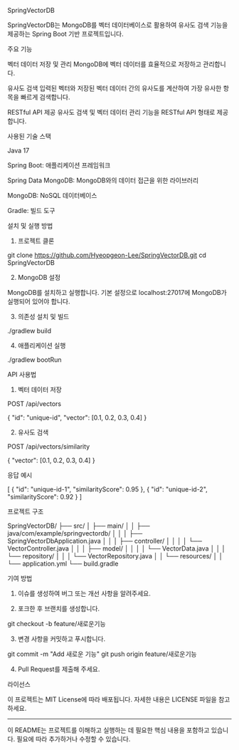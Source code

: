 SpringVectorDB

SpringVectorDB는 MongoDB를 벡터 데이터베이스로 활용하여 유사도 검색 기능을 제공하는 Spring Boot 기반 프로젝트입니다.

주요 기능

벡터 데이터 저장 및 관리
MongoDB에 벡터 데이터를 효율적으로 저장하고 관리합니다.

유사도 검색
입력된 벡터와 저장된 벡터 데이터 간의 유사도를 계산하여 가장 유사한 항목을 빠르게 검색합니다.

RESTful API 제공
유사도 검색 및 벡터 데이터 관리 기능을 RESTful API 형태로 제공합니다.


사용된 기술 스택

Java 17

Spring Boot: 애플리케이션 프레임워크

Spring Data MongoDB: MongoDB와의 데이터 접근을 위한 라이브러리

MongoDB: NoSQL 데이터베이스

Gradle: 빌드 도구


설치 및 실행 방법

1. 프로젝트 클론

git clone https://github.com/Hyeopgeon-Lee/SpringVectorDB.git
cd SpringVectorDB

2. MongoDB 설정

MongoDB를 설치하고 실행합니다. 기본 설정으로 localhost:27017에 MongoDB가 실행되어 있어야 합니다.

3. 의존성 설치 및 빌드

./gradlew build

4. 애플리케이션 실행

./gradlew bootRun

API 사용법

1. 벡터 데이터 저장

POST /api/vectors

{
  "id": "unique-id",
  "vector": [0.1, 0.2, 0.3, 0.4]
}

2. 유사도 검색

POST /api/vectors/similarity

{
  "vector": [0.1, 0.2, 0.3, 0.4]
}

응답 예시

[
  {
    "id": "unique-id-1",
    "similarityScore": 0.95
  },
  {
    "id": "unique-id-2",
    "similarityScore": 0.92
  }
]

프로젝트 구조

SpringVectorDB/
├── src/
│   ├── main/
│   │   ├── java/com/example/springvectordb/
│   │   │   ├── SpringVectorDbApplication.java
│   │   │   ├── controller/
│   │   │   │   └── VectorController.java
│   │   │   ├── model/
│   │   │   │   └── VectorData.java
│   │   │   └── repository/
│   │   │       └── VectorRepository.java
│   │   └── resources/
│   │       └── application.yml
└── build.gradle

기여 방법

1. 이슈를 생성하여 버그 또는 개선 사항을 알려주세요.


2. 포크한 후 브랜치를 생성합니다.

git checkout -b feature/새로운기능


3. 변경 사항을 커밋하고 푸시합니다.

git commit -m "Add 새로운 기능"
git push origin feature/새로운기능


4. Pull Request를 제출해 주세요.



라이선스

이 프로젝트는 MIT License에 따라 배포됩니다. 자세한 내용은 LICENSE 파일을 참고하세요.


---

이 README는 프로젝트를 이해하고 실행하는 데 필요한 핵심 내용을 포함하고 있습니다. 필요에 따라 추가하거나 수정할 수 있습니다.

